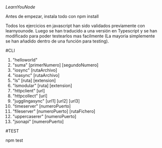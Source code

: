 <em> LearnYouNode </em>

Antes de empezar, instala todo con 
npm install

Todos los ejercicios en javascript han sido validados previamente con learnyounode. Luego se han traducido a una versión en Typescript y se han modificado para poder testearlos mas facilmente (La mayoria simplemente se han añadido dentro de una función para testing).

#CLI

1. "helloworld"
2. "suma" [primerNumero] [segundoNumero]
3. "iosync" [rutaArchivo]
4. "ioasync" [rutaArchivo]
5. "ls" [ruta] [extension]
6. "lsmodular" [ruta] [extension]
7. "httpclient" [url]
8. "httpcollect" [url]
9. "jugglingasync" [url1] [url2] [url3]
10. "timeserver" [numeroPuerto]
11. "fileserver" [numeroPuerto] [rutaFichero]
12. "uppercaserer" [numeroPuerto]
13. "jsonapi" [numeroPuerto]

#TEST

npm test

